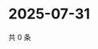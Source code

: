 # 2025-07-31

共 0 条

<!-- BEGIN ZHIHUVIDEO -->
<!-- 最后更新时间 Thu Jul 31 2025 12:34:07 GMT+0800 (China Standard Time) -->

<!-- END ZHIHUVIDEO -->
